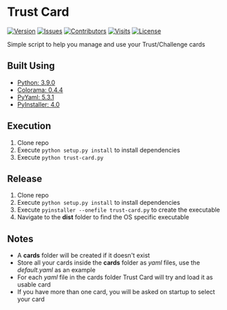 # Trust Card
[![Version](https://img.shields.io/github/tag-pre/Macro303/Trust-Card.svg?label=version&style=flat-square)](https://github.com/Macro303/Trust-Card/releases)
[![Issues](https://img.shields.io/github/issues/Macro303/Trust-Card.svg?style=flat-square)](https://github.com/Macro303/Trust-Card/issues)
[![Contributors](https://img.shields.io/github/contributors/Macro303/Trust-Card.svg?style=flat-square)](https://github.com/Macro303/Trust-Card/graphs/contributors)
[![Visits](https://badges.pufler.dev/visits/Macro303/Trust-Card?style=flat-square)](https://badges.pufler.dev)
[![License](https://img.shields.io/github/license/Macro303/Trust-Card.svg?style=flat-square)](https://opensource.org/licenses/MIT)

Simple script to help you manage and use your Trust/Challenge cards

## Built Using
 - [Python: 3.9.0](https://www.python.org/)
 - [Colorama: 0.4.4](https://pypi.org/project/colorama/)
 - [PyYaml: 5.3.1](https://pypi.org/project/PyYaml/)
 - [PyInstaller: 4.0](https://pypi.org/project/PyInstaller/)

## Execution
 1. Clone repo
 2. Execute `python setup.py install` to install dependencies
 3. Execute `python trust-card.py`
 
## Release
 1. Clone repo
 2. Execute `python setup.py install` to install dependencies
 4. Execute `pyinstaller --onefile trust-card.py` to create the executable
 5. Navigate to the **dist** folder to find the OS specific executable
 
## Notes
 - A **cards** folder will be created if it doesn't exist
 - Store all your cards inside the **cards** folder as _yaml_ files, use the _default.yaml_ as an example
 - For each _yaml_ file in the cards folder Trust Card will try and load it as usable card
 - If you have more than one card, you will be asked on startup to select your card
